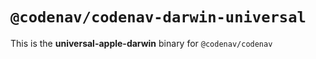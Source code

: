 # `@codenav/codenav-darwin-universal`

This is the **universal-apple-darwin** binary for `@codenav/codenav`
